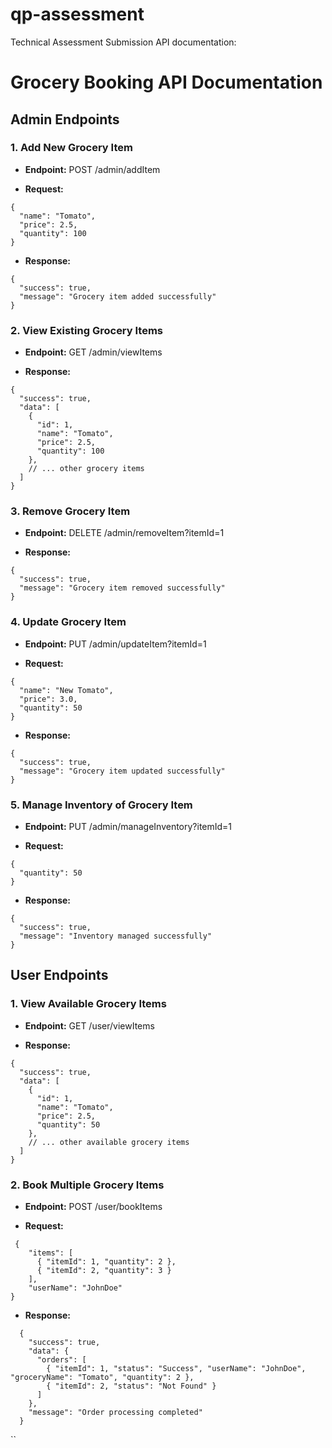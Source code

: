 # qp-assessment
 Technical Assessment Submission
 API documentation:

# Grocery Booking API Documentation


## Admin Endpoints

### 1. Add New Grocery Item

- **Endpoint:**
POST /admin/addItem

- **Request:**
```
{
  "name": "Tomato",
  "price": 2.5,
  "quantity": 100
}
```
- **Response:**
```
{
  "success": true,
  "message": "Grocery item added successfully"
}
```
### 2. View Existing Grocery Items

- **Endpoint:**
GET /admin/viewItems

- **Response:**
```
{
  "success": true,
  "data": [
    {
      "id": 1,
      "name": "Tomato",
      "price": 2.5,
      "quantity": 100
    },
    // ... other grocery items
  ]
}
```

### 3. Remove Grocery Item

- **Endpoint:**
DELETE /admin/removeItem?itemId=1

- **Response:**
```
{
  "success": true,
  "message": "Grocery item removed successfully"
}
```
### 4. Update Grocery Item

- **Endpoint:**
PUT /admin/updateItem?itemId=1

- **Request:**
```
{
  "name": "New Tomato",
  "price": 3.0,
  "quantity": 50
}
```

- **Response:**
```
{
  "success": true,
  "message": "Grocery item updated successfully"
}
```
### 5. Manage Inventory of Grocery Item
   
- **Endpoint:**
PUT /admin/manageInventory?itemId=1

- **Request:**
```
{
  "quantity": 50
}
```
- **Response:**
```
{
  "success": true,
  "message": "Inventory managed successfully"
}
```


## User Endpoints
### 1. View Available Grocery Items
   
- **Endpoint:**
GET /user/viewItems

- **Response:**
```
{
  "success": true,
  "data": [
    {
      "id": 1,
      "name": "Tomato",
      "price": 2.5,
      "quantity": 50
    },
    // ... other available grocery items
  ]
}
```
### 2. Book Multiple Grocery Items

- **Endpoint:**
POST /user/bookItems
  
- **Request:**
```
 {
    "items": [
      { "itemId": 1, "quantity": 2 },
      { "itemId": 2, "quantity": 3 }
    ],
    "userName": "JohnDoe"
}
```

- **Response:**
```
  {
    "success": true,
    "data": {
      "orders": [
        { "itemId": 1, "status": "Success", "userName": "JohnDoe", "groceryName": "Tomato", "quantity": 2 },
        { "itemId": 2, "status": "Not Found" }
      ]
    },
    "message": "Order processing completed"
  }
```
``
